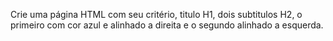 Crie uma página HTML com seu critério, titulo H1, dois subtitulos H2, o primeiro com cor azul e alinhado a direita e o segundo alinhado a esquerda. 